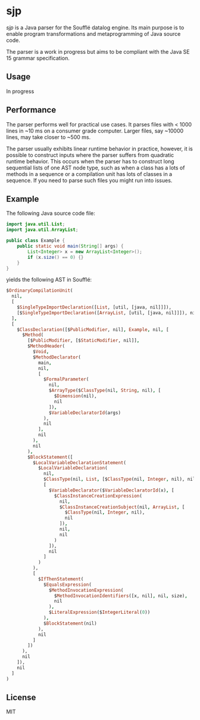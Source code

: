 # sjp

*sjp* is a Java parser for the Soufflé datalog engine. Its main
purpose is to enable program transformations and metaprogramming
of Java source code.

The parser is a work in progress but aims to be compliant with
the Java SE 15 grammar specification.

## Usage

In progress

## Performance

The parser performs well for practical use cases. It parses files
with < 1000 lines in ~10 ms on a consumer grade computer. Larger
files, say ~10000 lines, may take closer to ~500 ms.

The parser usually exhibits linear runtime behavior in practice,
however, it is possible to construct inputs where the parser
suffers from quadratic runtime behavior. This occurs when the
parser has to construct long sequential lists of one AST node
type, such as when a class has a lots of methods in a sequence or
a compilation unit has lots of classes in a sequence. If you need
to parse such files you might run into issues.

## Example

The following Java source code file:

```java
import java.util.List;
import java.util.ArrayList;

public class Example {
    public static void main(String[] args) {
        List<Integer> x = new ArrayList<Integer>();
        if (x.size() == 0) {}
    }
}
```

yields the following AST in Soufflé:

```prolog
$OrdinaryCompilationUnit(
  nil,
  [
    $SingleTypeImportDeclaration([List, [util, [java, nil]]]),
    [$SingleTypeImportDeclaration([ArrayList, [util, [java, nil]]]), nil]
  ],
  [
    $ClassDeclaration([$PublicModifier, nil], Example, nil, [
      $Method(
        [$PublicModifier, [$StaticModifier, nil]],
        $MethodHeader(
          $Void,
          $MethodDeclarator(
            main,
            nil,
            [
              $FormalParameter(
                nil,
                $ArrayType($ClassType(nil, String, nil), [
                  $Dimension(nil),
                  nil
                ]),
                $VariableDeclaratorId(args)
              ),
              nil
            ],
            nil
          ),
          nil
        ),
        $BlockStatement([
          $LocalVariableDeclarationStatement(
            $LocalVariableDeclaration(
              nil,
              $ClassType(nil, List, [$ClassType(nil, Integer, nil), nil]),
              [
                $VariableDeclarator($VariableDeclaratorId(x), [
                  $ClassInstanceCreationExpression(
                    nil,
                    $ClassInstanceCreationSubject(nil, ArrayList, [
                      $ClassType(nil, Integer, nil),
                      nil
                    ]),
                    nil,
                    nil
                  )
                ]),
                nil
              ]
            )
          ),
          [
            $IfThenStatement(
              $EqualsExpression(
                $MethodInvocationExpression(
                  $MethodInvocationIdentifiers([x, nil], nil, size),
                  nil
                ),
                $LiteralExpression($IntegerLiteral(0))
              ),
              $BlockStatement(nil)
            ),
            nil
          ]
        ])
      ),
      nil
    ]),
    nil
  ]
)
```

## License

MIT
